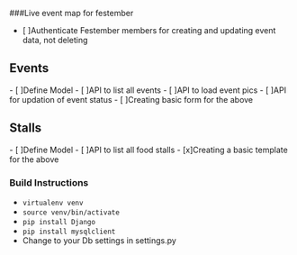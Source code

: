 ###Live event map for festember

- [ ]Authenticate Festember members for creating and updating event data, not deleting

<h2>Events</h2>
- [ ]Define Model
- [ ]API to list all events
- [ ]API to load event pics 
- [ ]API for updation of event status 
- [ ]Creating basic form for the above

<h2>Stalls</h2>
- [ ]Define Model
- [ ]API to list all food stalls
- [x]Creating a basic template for the above

<h3>Build Instructions</h3>
<ul>
<li><code>virtualenv venv</code></li>
<li><code>source venv/bin/activate</code></li>
<li><code>pip install Django</code></li>
<li><code>pip install mysqlclient</code></li>
<li>Change to your Db settings in settings.py</li>
</ul>
